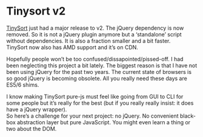 <!--
  id: 2708
  date: 2015-01-05T10:02:05
  modified: 2015-01-06T21:55:23
  slug: tinysort-v2
  type: post
  excerpt: <p>TinySort just had a major release to v2. The jQuery dependency is now removed. So it is not a jQuery plugin anymore but a &#8216;standalone&#8217; script without dependencies. It is also a fraction smaller and a bit faster. TinySort now also has AMD support and it&#8217;s on CDN.</p>
  categories: JavaScript, jQuery, work, open source
  tags: JavaScript
  metaKeyword: Tinysort
  metaDescription: TinySort had its jQuery dependency is removed. It is also a fraction smaller, a bit faster, has AMD support and it's on CDN.
  inCv: 
  inPortfolio: 
  dateFrom: 
  dateTo: 
-->

# Tinysort v2

<p><a href="http://tinysort.ronvalstar.nl">TinySort</a> just had a major release to v2. The jQuery dependency is now removed. So it is not a jQuery plugin anymore but a &#8216;standalone&#8217; script without dependencies. It is also a fraction smaller and a bit faster.<br />
TinySort now also has AMD support and it&#8217;s on CDN.</p>
<p><!--more--></p>
<p>Hopefully people won&#8217;t be too confused/dissapointed/pissed-off. I had been neglecting this project a bit lately. The biggest reason is that I have not been using jQuery for the past two years. The current state of browsers is so good jQuery is becoming obsolete. All you really need these days are ES5/6 shims.</p>
<p>I know making TinySort pure-js must feel like going from GUI to CLI for some people but it&#8217;s really for the best (but if you really really insist: it does have a jQuery wrapper).<br />
So here&#8217;s a challenge for your next project: no jQuery. No convenient black-box abstraction layer but pure JavaScript. You might even learn a thing or two about the DOM.</p>